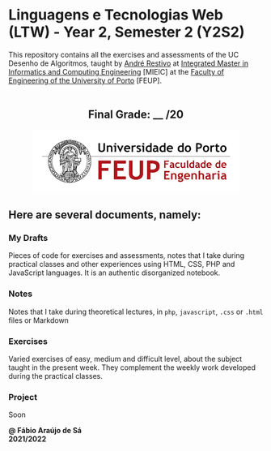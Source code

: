 # Linguagens e Tecnologias Web (LTW) - Year 2, Semester 2 (Y2S2)

This repository contains all the exercises and assessments of the UC Desenho de Algoritmos, taught by [André Restivo](https://web.fe.up.pt/~arestivo/page/courses/ltw/) at [Integrated Master in Informatics and Computing Engineering](https://sigarra.up.pt/feup/pt/cur_geral.cur_view?pv_curso_id=742) [MIEIC] at the [Faculty of Engineering of the University of Porto](https://sigarra.up.pt/feup/pt/web_page.Inicial) [FEUP]. <br> <br>

<h2 align = "center" >Final Grade: __ /20</h2>
<p align = "center" >
  <img 
       title = "FEUP logo"
       src = "Images//FEUP_Logo.png" 
       alt = "FEUP Logo" 
       />
</p>

## Here are several documents, namely:

### My Drafts <br/>
Pieces of code for exercises and assessments, notes that I take during practical classes and other experiences using HTML, CSS, PHP and JavaScript languages. It is an authentic disorganized notebook. <br>

### Notes
Notes that I take during theoretical lectures, in `php`, `javascript`, `.css` or `.html` files or Markdown <br>

### Exercises
Varied exercises of easy, medium and difficult level, about the subject taught in the present week. They complement the weekly work developed during the practical classes. <br>

### Project
Soon

**@ Fábio Araújo de Sá** <br>
**2021/2022**